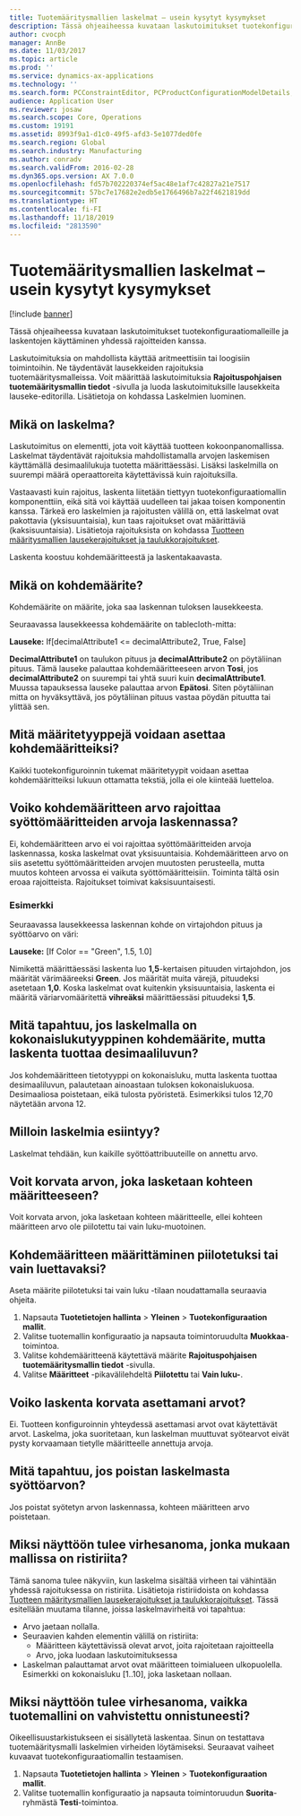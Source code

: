 ```yaml
---
title: Tuotemääritysmallien laskelmat – usein kysytyt kysymykset
description: Tässä ohjeaiheessa kuvataan laskutoimitukset tuotekonfiguraatiomalleille ja laskentojen käyttäminen yhdessä rajoitteiden kanssa.
author: cvocph
manager: AnnBe
ms.date: 11/03/2017
ms.topic: article
ms.prod: ''
ms.service: dynamics-ax-applications
ms.technology: ''
ms.search.form: PCConstraintEditor, PCProductConfigurationModelDetails, PCRuntimeConfigurator
audience: Application User
ms.reviewer: josaw
ms.search.scope: Core, Operations
ms.custom: 19191
ms.assetid: 8993f9a1-d1c0-49f5-afd3-5e1077ded0fe
ms.search.region: Global
ms.search.industry: Manufacturing
ms.author: conradv
ms.search.validFrom: 2016-02-28
ms.dyn365.ops.version: AX 7.0.0
ms.openlocfilehash: fd57b702220374ef5ac48e1af7c42827a21e7517
ms.sourcegitcommit: 57bc7e17682e2edb5e1766496b7a22f4621819dd
ms.translationtype: HT
ms.contentlocale: fi-FI
ms.lasthandoff: 11/18/2019
ms.locfileid: "2813590"
---
```

# <a name="calculations-for-product-configuration-models-faq"></a>Tuotemääritysmallien laskelmat – usein kysytyt kysymykset

[!include [banner](../includes/banner.md)]

Tässä ohjeaiheessa kuvataan laskutoimitukset tuotekonfiguraatiomalleille ja laskentojen käyttäminen yhdessä rajoitteiden kanssa.

Laskutoimituksia on mahdollista käyttää aritmeettisiin tai loogisiin toimintoihin. Ne täydentävät lausekkeiden rajoituksia tuotemääritysmalleissa. Voit määrittää laskutoimituksia **Rajoituspohjaisen tuotemääritysmallin tiedot** -sivulla ja luoda laskutoimituksille lausekkeita lauseke-editorilla. Lisätietoja on kohdassa Laskelmien luominen.

## <a name="what-is-a-calculation"></a>Mikä on laskelma?
Laskutoimitus on elementti, jota voit käyttää tuotteen kokoonpanomallissa. Laskelmat täydentävät rajoituksia mahdollistamalla arvojen laskemisen käyttämällä desimaalilukuja tuotetta määrittäessäsi. Lisäksi laskelmilla on suurempi määrä operaattoreita käytettävissä kuin rajoituksilla.  

Vastaavasti kuin rajoitus, laskenta liitetään tiettyyn tuotekonfiguraatiomallin komponenttiin, eikä sitä voi käyttää uudelleen tai jakaa toisen komponentin kanssa. Tärkeä ero laskelmien ja rajoitusten välillä on, että laskelmat ovat pakottavia (yksisuuntaisia), kun taas rajoitukset ovat määrittäviä (kaksisuuntaisia). Lisätietoja rajoituksista on kohdassa [Tuotteen määritysmallien lausekerajoitukset ja taulukkorajoitukset](expression-constraints-table-constraints-product-configuration-models.md).  

Laskenta koostuu kohdemääritteestä ja laskentakaavasta.

## <a name="what-is-a-target-attribute"></a>Mikä on kohdemäärite?
Kohdemäärite on määrite, joka saa laskennan tuloksen lausekkeesta.  

Seuraavassa lausekkeessa kohdemäärite on tablecloth-mitta:  

**Lauseke:** If\[decimalAttribute1 &lt;= decimalAttribute2, True, False\]  

**DecimalAttribute1** on taulukon pituus ja **decimalAttribute2** on pöytäliinan pituus. Tämä lauseke palauttaa kohdemääritteeseen arvon **Tosi**, jos **decimalAttribute2** on suurempi tai yhtä suuri kuin **decimalAttribute1**. Muussa tapauksessa lauseke palauttaa arvon **Epätosi**. Siten pöytäliinan mitta on hyväksyttävä, jos pöytäliinan pituus vastaa pöydän pituutta tai ylittää sen.

## <a name="what-attribute-types-can-be-set-to-target-attributes"></a>Mitä määritetyyppejä voidaan asettaa kohdemääritteiksi?
Kaikki tuotekonfiguroinnin tukemat määritetyypit voidaan asettaa kohdemääritteiksi lukuun ottamatta tekstiä, jolla ei ole kiinteää luetteloa.

## <a name="can-the-value-of-a-target-attribute-restrict-the-values-of-the-input-attributes-in-a-calculation"></a>Voiko kohdemääritteen arvo rajoittaa syöttömääritteiden arvoja laskennassa?
Ei, kohdemääritteen arvo ei voi rajoittaa syöttömääritteiden arvoja laskennassa, koska laskelmat ovat yksisuuntaisia. Kohdemääritteen arvo on siis asetettu syöttömääritteiden arvojen muutosten perusteella, mutta muutos kohteen arvossa ei vaikuta syöttömääritteisiin. Toiminta tältä osin eroaa rajoitteista. Rajoitukset toimivat kaksisuuntaisesti.

### <a name="example"></a>Esimerkki

Seuraavassa lausekkeessa laskennan kohde on virtajohdon pituus ja syöttöarvo on väri:  

**Lauseke:** \[If Color == "Green", 1.5, 1.0\]  

Nimikettä määrittäessäsi laskenta luo **1,5**-kertaisen pituuden virtajohdon, jos määrität värimääreeksi **Green**. Jos määrität muita värejä, pituudeksi asetetaan **1,0**. Koska laskelmat ovat kuitenkin yksisuuntaisia, laskenta ei määritä väriarvomääritettä **vihreäksi** määrittäessäsi pituudeksi **1,5**.

## <a name="what-happens-if-a-calculation-has-a-target-attribute-of-the-integer-type-but-a-calculation-generates-a-decimal-number"></a>Mitä tapahtuu, jos laskelmalla on kokonaislukutyyppinen kohdemäärite, mutta laskenta tuottaa desimaaliluvun?
Jos kohdemääritteen tietotyyppi on kokonaisluku, mutta laskenta tuottaa desimaaliluvun, palautetaan ainoastaan tuloksen kokonaislukuosa. Desimaaliosa poistetaan, eikä tulosta pyöristetä. Esimerkiksi tulos 12,70 näytetään arvona 12.

## <a name="when-do-calculations-occur"></a>Milloin laskelmia esiintyy?
Laskelmat tehdään, kun kaikille syöttöattribuuteille on annettu arvo.

## <a name="can-i-overwrite-the-value-that-is-calculated-for-the-target-attribute"></a>Voit korvata arvon, joka lasketaan kohteen määritteeseen?
Voit korvata arvon, joka lasketaan kohteen määritteelle, ellei kohteen määritteen arvo ole piilotettu tai vain luku-muotoinen.

## <a name="how-do-i-set-a-target-attribute-as-hidden-or-read-only"></a>Kohdemääritteen määrittäminen piilotetuksi tai vain luettavaksi?
Aseta määrite piilotetuksi tai vain luku -tilaan noudattamalla seuraavia ohjeita.

1.  Napsauta **Tuotetietojen hallinta** &gt; **Yleinen** &gt; **Tuotekonfiguraation mallit**.
2.  Valitse tuotemallin konfiguraatio ja napsauta toimintoruudulta **Muokkaa**-toimintoa.
3.  Valitse kohdemääritteenä käytettävä määrite **Rajoituspohjaisen tuotemääritysmallin tiedot** -sivulla.
4.  Valitse **Määritteet** -pikavälilehdeltä **Piilotettu** tai **Vain luku-**.

## <a name="can-a-calculation-overwrite-the-values-that-i-set"></a>Voiko laskenta korvata asettamani arvot?
Ei. Tuotteen konfiguroinnin yhteydessä asettamasi arvot ovat käytettävät arvot. Laskelma, joka suoritetaan, kun laskelman muuttuvat syötearvot eivät pysty korvaamaan tietylle määritteelle annettuja arvoja.

## <a name="what-happens-if-i-remove-an-input-value-in-a-calculation"></a>Mitä tapahtuu, jos poistan laskelmasta syöttöarvon?
Jos poistat syötetyn arvon laskennassa, kohteen määritteen arvo poistetaan.

## <a name="why-do-i-receive-an-error-message-that-says-that-my-model-is-in-contradiction"></a>Miksi näyttöön tulee virhesanoma, jonka mukaan mallissa on ristiriita?
Tämä sanoma tulee näkyviin, kun laskelma sisältää virheen tai vähintään yhdessä rajoituksessa on ristiriita. Lisätietoja ristiriidoista on kohdassa [Tuotteen määritysmallien lausekerajoitukset ja taulukkorajoitukset](expression-constraints-table-constraints-product-configuration-models.md). Tässä esitellään muutama tilanne, joissa laskelmavirheitä voi tapahtua:

-   Arvo jaetaan nollalla.
-   Seuraavien kahden elementin välillä on ristiriita:
    -   Määritteen käytettävissä olevat arvot, joita rajoitetaan rajoitteella
    -   Arvo, joka luodaan laskutoimituksessa
-   Laskelman palauttamat arvot ovat määritteen toimialueen ulkopuolella. Esimerkki on kokonaisluku \[1..10\], joka lasketaan nollaan.

## <a name="why-do-i-receive-an-error-message-even-though-i-successfully-validated-my-product-model"></a>Miksi näyttöön tulee virhesanoma, vaikka tuotemallini on vahvistettu onnistuneesti?
Oikeellisuustarkistukseen ei sisällytetä laskentaa. Sinun on testattava tuotemääritysmalli laskelmien virheiden löytämiseksi. Seuraavat vaiheet kuvaavat tuotekonfiguraatiomallin testaamisen.

1.  Napsauta **Tuotetietojen hallinta** &gt; **Yleinen** &gt; **Tuotekonfiguraation mallit**.
2.  Valitse tuotemallin konfiguraatio ja napsauta toimintoruudun **Suorita**-ryhmästä **Testi**-toimintoa.





